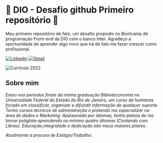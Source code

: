 # 🌠  DIO - Desafio github Primeiro repositório  🌠

Meu primeiro repositório de fato, um desafio proposto no Bootcamp de programação Front-end da DIO com o banco Inter. Agradeço a oportunidade de aprender algo novo que irá de fato me fazer crescer como profissional.

[![Linkedin](https://img.shields.io/badge/LinkedIn-0077B5?style=for-the-badge&logo=linkedin&logoColor=white)](https://www.linkedin.com/in/larissaricardo/)
[![Gmail](https://img.shields.io/badge/Gmail-D14836?style=for-the-badge&logo=gmail&logoColor=white)](larissaricardo307@gmail.com)

![Currículo 2022](https://drive.google.com/file/d/10wLPojgAWkw8jfBC-_j39eXtZViFh1ok/view?usp=sharing)
## Sobre mim

_Estou nos períodos finais da minha graduação Biblioteconomia na Universidade Federal do Estado do Rio de Janeiro, um curso de humanas focado em classificar, organizar e difundir informação de qualquer suporte. Tenho cursos técnicos de administração e pretendo me especializar na área de dados e Marketing. Apaixonada por idiomas, tenho planos de me tornar poliglota aprendendo no mínimo quatro idiomas (Contando com Libras). Educação,integridade e dedicação são meus maiores pilares._

_Atualmente a procura de Estágio/Trabalho._
